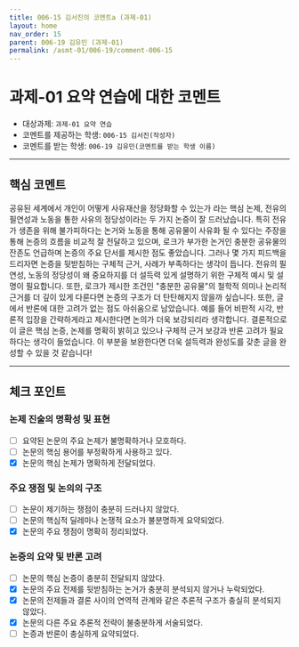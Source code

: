 ```yaml
---
title: 006-15 김서진의 코멘트a (과제-01) 
layout: home
nav_order: 15
parent: 006-19 김유민 (과제-01)
permalink: /asmt-01/006-19/comment-006-15
---
```


# 과제-01 요약 연습에 대한 코멘트

- 대상과제: `과제-01 요약 연습`
- 코멘트를 제공하는 학생: `006-15 김서진(작성자)` 
- 코멘트를 받는 학생: `006-19 김유민(코멘트를 받는 학생 이름)` 

---

## 핵심 코멘트

공유된 세계에서 개인이 어떻게 사유재산을 정당화할 수 있는가 라는 핵심 논제, 전유의 필연성과 노동을 통한 사유의 정당성이라는 두 가지 논증이 잘 드러났습니다. 특히 전유가 생존을 위해 불가피하다는 논거와 노동을 통해 공유물이 사유화 될 수 있다는 주장을 통해 논증의 흐름을 비교적 잘 전달하고 있으며, 로크가 부가한 논거인 충분한 공유물의 잔존도 언급하며 논증의 주요 단서를 제시한 점도 좋았습니다.
그러나 몇 가지 피드백을 드리자면 논증을 뒷받침하는 구체적 근거, 사례가 부족하다는 생각이 듭니다. 전유의 필연성, 노동의 정당성이 왜 중요하지를 더 설득력 있게 설명하기 위한 구체적 예시 및 설명이 필요합니다. 또한, 로크가 제시한 조건인 "충분한 공유물"의 철학적 의미나 논리적 근거를 더 깊이 있게 다룬다면 논증의 구조가 더 탄탄해지지 않을까 싶습니다. 또한, 글에서 반론에 대한 고려가 없는 점도 아쉬움으로 남았습니다. 예를 들어 비판적 시각, 반론적 입장을 간략하게라고 제시한다면 논의가 더욱 보강되리라 생각합니다.
결론적으로 이 글은 핵심 논증, 논제를 명확히 밝히고 있으나 구체적 근거 보강과 반론 고려가 필요하다는 생각이 들었습니다. 이 부분을 보완한다면 더욱 설득력과 완성도를 갖춘 글을 완성할 수 있을 것 같습니다!
 
---

## 체크 포인트

### 논제 진술의 명확성 및 표현  
- [ ] 요약된 논문의 주요 논제가 불명확하거나 모호하다.  
- [ ] 논문의 핵심 용어를 부정확하게 사용하고 있다.  
- [x] 논문의 핵심 논제가 명확하게 전달되었다.  

### 주요 쟁점 및 논의의 구조  
- [ ] 논문이 제기하는 쟁점이 충분히 드러나지 않았다.  
- [ ] 논문의 핵심적 딜레마나 논쟁적 요소가 불분명하게 요약되었다.  
- [x] 논문의 주요 쟁점이 명확히 정리되었다.  

### 논증의 요약 및 반론 고려  
- [ ] 논문의 핵심 논증이 충분히 전달되지 않았다.  
- [x] 논문의 주요 전제를 뒷받침하는 논거가 충분히 분석되지 않거나 누락되었다.  
- [x] 논문의 전제들과 결론 사이의 연역적 관계와 같은 추론적 구조가 충실히 분석되지 않았다.  
- [x] 논문의 다른 주요 추론적 전략이 불충분하게 서술되었다.
- [ ] 논증과 반론이 충실하게 요약되었다. 